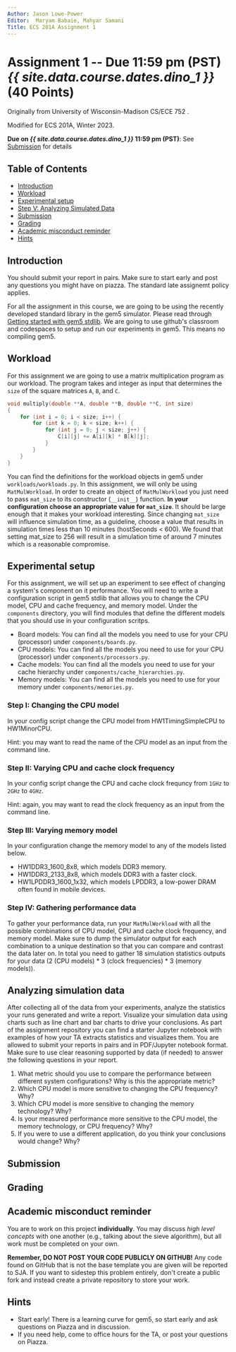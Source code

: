 ```yaml
---
Author: Jason Lowe-Power
Editor:  Maryam Babaie, Mahyar Samani
Title: ECS 201A Assignment 1
---
```


# Assignment 1 -- Due 11:59 pm (PST) *{{ site.data.course.dates.dino_1 }}* (40 Points)

Originally from University of Wisconsin-Madison CS/ECE 752 .

Modified for ECS 201A, Winter 2023.

**Due on *{{ site.data.course.dates.dino_1 }}* 11:59 pm (PST)**: See [Submission](#submission) for details

## Table of Contents
  - [Introduction](#introduction)
  - [Workload](#workload)
  - [Experimental setup](#experimental-setup)
  - [Step V: Analyzing Simulated Data](#step-v-analyzing-simulated-data)
  - [Submission](#submission)
  - [Grading](#grading)
  - [Academic misconduct reminder](#academic-misconduct-reminder)
  - [Hints](#hints)

## Introduction

You should submit your report in pairs. Make sure to start early and post any questions you might have on piazza. The standard late assignemt policy applies.

For all the assignment in this course, we are going to be using the recently developed standard library in the gem5 simulator. Please read through [Getting started with gem5 stdlib](). We are going to use github's classroom and codespaces to setup and run our experiments in gem5. This means no compiling gem5.

## Workload

For this assignment we are going to use a matrix multiplication program as our workload. The program takes and integer as input that determines the `size` of the square matrices `A`, `B`, and `C`.

```c++
void multiply(double **A, double **B, double **C, int size)
{
    for (int i = 0; i < size; i++) {
        for (int k = 0; k < size; k++) {
            for (int j = 0; j < size; j++) {
                C[i][j] += A[i][k] * B[k][j];
            }
        }
    }
}
```

You can find the definitions for the workload objects in gem5 under `workloads/workloads.py`. In this assignment, we will only be using `MatMulWorkload`. In order to create an object of `MatMulWorkload` you just need to pass `mat_size` to its constructor (`__init__`) function. **In your configuration choose an appropriate value for `mat_size`**. It should be large enough that it makes your workload interesting. Since changing `mat_size` will influence simulation time, as a guideline, choose a value that results in simulation times less than 10 minutes (hostSeconds < 600). We found that setting mat_size to 256 will result in a simulation time of around 7 minutes which is a reasonable compromise.

## Experimental setup

For this assignment, we will set up an experiment to see effect of changing a system's component on it performance. You will need to write a configuration script in gem5 stdlib that allows you to change the CPU model, CPU and cache frequency, and memory model.
Under the `components` directory, you will find modules that define the different models that you should use in your configuration scritps.

- Board models: You can find all the models you need to use for your CPU (processor) under `components/boards.py`.
- CPU models: You can find all the models you need to use for your CPU (processor) under `components/processors.py`.
- Cache models: You can find all the models you need to use for your cache hierarchy under `components/cache_hierarchies.py`.
- Memory models: You can find all the models you need to use for your memory under `components/memories.py`.

### Step I: Changing the CPU model

In your config script change the CPU model from HW1TimingSimpleCPU to HW1MinorCPU.

Hint: you may want to read the name of the CPU model as an input from the command line.

### Step II: Varying CPU and cache clock frequency

In your config script change the CPU and cache clock frequncy from `1GHz` to `2GHz` to `4GHz`.

Hint: again, you may want to read the clock frequency as an input from the command line.

### Step III: Varying memory model

In your configuration change the memory model to any of the models listed below.

- HW1DDR3_1600_8x8, which models DDR3 memory.
- HW1DDR3_2133_8x8, which models DDR3 with a faster clock.
- HW1LPDDR3_1600_1x32, which models LPDDR3, a low-power DRAM often found in mobile devices.

### Step IV: Gathering performance data

To gather your performance data, run your `MatMulWorkload` with all the possible combinations of CPU model, CPU and cache clock frequency, and memory model. Make sure to dump the simulator output for each combination to a unique destination so that you can compare and contrast the data later on. In total you need to gather 18 simulation statistics outputs for your data (2 (CPU models) * 3 (clock frequencies) * 3 (memory models)).

## Analyzing simulation data

After collecting all of the data from your experiments, analyze the statistics your runs generated and write a report. Visualize your simulation data using charts such as line chart and bar charts to drive your conclusions. As part of the assignment repository you can find a starter Jupyter notebook with examples of how your TA extracts statistics and visualizes them. You are allowed to submit your reports in pairs and in PDF/Jupyter notebook format. Make sure to use clear reasoning supported by data (if needed) to answer the following questions in your report.

1. What metric should you use to compare the performance between different system configurations? Why is this the appropriate metric?
2. Which CPU model is more sensitive to changing the CPU frequency? Why?
3. Which CPU model is more sensitive to changing the memory technology? Why?
4. Is your measured performance more sensitive to the CPU model, the memory technology, or CPU frequency? Why?
5. If you were to use a different application, do you think your conclusions would change? Why?

## Submission

## Grading

## Academic misconduct reminder

You are to work on this project **individually**.
You may discuss *high level concepts* with one another (e.g., talking about the sieve algorithm), but all work must be completed on your own.

**Remember, DO NOT POST YOUR CODE PUBLICLY ON GITHUB!**
Any code found on GitHub that is not the base template you are given will be reported to SJA.
If you want to sidestep this problem entirely, don't create a public fork and instead create a private repository to store your work.

## Hints

- Start early! There is a learning curve for gem5, so start early and ask questions on Piazza and in discussion.
- If you need help, come to office hours for the TA, or post your questions on Piazza.
